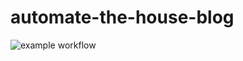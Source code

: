 # automate-the-house-blog

![example workflow](https://github.com/fskelly/automate-the-house-blog/actions/workflows/main.yml/badge.svg)

